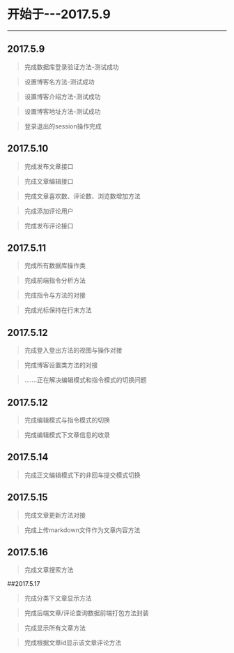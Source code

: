 # 开始于---2017.5.9
---
## 2017.5.9
>完成数据库登录验证方法-测试成功

>设置博客名方法-测试成功

>设置博客介绍方法-测试成功

>设置博客地址方法-测试成功

>登录退出的session操作完成

## 2017.5.10

>完成发布文章接口

>完成文章编辑接口

>完成文章喜欢数、评论数、浏览数增加方法

>完成添加评论用户

>完成发布评论接口

## 2017.5.11

>完成所有数据库操作类

>完成前端指令分析方法

>完成指令与方法的对接

>完成光标保持在行末方法

## 2017.5.12

>完成登入登出方法的视图与操作对接

>完成博客设置类方法的对接

>.......正在解决编辑模式和指令模式的切换问题

## 2017.5.12

>完成编辑模式与指令模式的切换

>完成编辑模式下文章信息的收录

## 2017.5.14

>完成正文编辑模式下的非回车提交模式切换

## 2017.5.15

>完成文章更新方法对接

>完成上传markdown文件作为文章内容方法

## 2017.5.16

>完成文章搜索方法

##2017.5.17

>完成分类下文章显示方法

>完成后端文章/评论查询数据前端打包方法封装

>完成显示所有文章方法

>完成根据文章id显示该文章评论方法